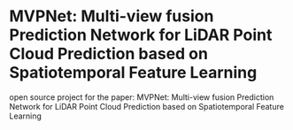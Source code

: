 # MVPNet: Multi-view fusion Prediction Network for LiDAR Point Cloud Prediction based on Spatiotemporal Feature Learning

open source project for the paper: MVPNet: Multi-view fusion Prediction Network for LiDAR Point Cloud Prediction based on Spatiotemporal Feature Learning 